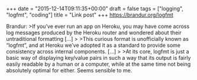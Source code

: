 +++
date = "2015-12-14T09:11:35+00:00"
draft = false
tags = ["logging", "logfmt", "coding"]
title = "Link post"
+++
https://brandur.org/logfmt

Brandur: >If you’ve ever run an app on Heroku, you may have come across log messages produced by the Heroku router and wondered about their untraditional formatting [...] > >This curious format is unofficially known as “logfmt”, and at Heroku we’ve adopted it as a standard to provide some consistency across internal components. [...] > >At its core, logfmt is just a basic way of displaying key/value pairs in such a way that its output is fairly easily readable by a human or a computer, while at the same time not being absolutely optimal for either. Seems sensible to me.
